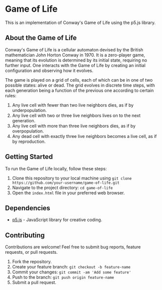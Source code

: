 # Game of Life

This is an implementation of Conway's Game of Life using the p5.js library.

## About the Game of Life

Conway's Game of Life is a cellular automaton devised by the British mathematician John Horton Conway in 1970. It is a zero-player game, meaning that its evolution is determined by its initial state, requiring no further input. One interacts with the Game of Life by creating an initial configuration and observing how it evolves.

The game is played on a grid of cells, each of which can be in one of two possible states: alive or dead. The grid evolves in discrete time steps, with each generation being a function of the previous one according to certain rules:

1. Any live cell with fewer than two live neighbors dies, as if by underpopulation.
2. Any live cell with two or three live neighbors lives on to the next generation.
3. Any live cell with more than three live neighbors dies, as if by overpopulation.
4. Any dead cell with exactly three live neighbors becomes a live cell, as if by reproduction.

## Getting Started

To run the Game of Life locally, follow these steps:

1. Clone this repository to your local machine using `git clone https://github.com/your-username/game-of-life.git`
2. Navigate to the project directory: `cd game-of-life`
3. Open the `index.html` file in your preferred web browser.


## Dependencies

- [p5.js](https://p5js.org/) - JavaScript library for creative coding.


## Contributing

Contributions are welcome! Feel free to submit bug reports, feature requests, or pull requests.

1. Fork the repository.
2. Create your feature branch: `git checkout -b feature-name`
3. Commit your changes: `git commit -am 'Add some feature'`
4. Push to the branch: `git push origin feature-name`
5. Submit a pull request.



